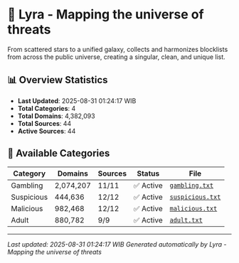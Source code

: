 # 🌌 Lyra - Mapping the universe of threats

From scattered stars to a unified galaxy, collects and harmonizes blocklists from across the public universe, creating a singular, clean, and unique list.

## 📊 Overview Statistics

- **Last Updated**: 2025-08-31 01:24:17 WIB
- **Total Categories**: 4
- **Total Domains**: 4,382,093
- **Total Sources**: 44
- **Active Sources**: 44

## 📂 Available Categories

| Category | Domains | Sources | Status | File |
|----------|---------|---------|--------|------|
| Gambling | 2,074,207 | 11/11 | ✅ Active | [`gambling.txt`](blocklist/gambling.txt) |
| Suspicious | 444,636 | 12/12 | ✅ Active | [`suspicious.txt`](blocklist/suspicious.txt) |
| Malicious | 982,468 | 12/12 | ✅ Active | [`malicious.txt`](blocklist/malicious.txt) |
| Adult | 880,782 | 9/9 | ✅ Active | [`adult.txt`](blocklist/adult.txt) |


---

*Last updated: 2025-08-31 01:24:17 WIB*
*Generated automatically by Lyra - Mapping the universe of threats*
